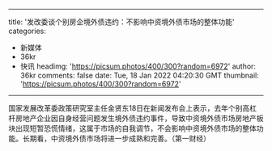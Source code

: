 
---
title: '发改委谈个别房企境外债违约：不影响中资境外债市场的整体功能'
categories: 
 - 新媒体
 - 36kr
 - 快讯
headimg: 'https://picsum.photos/400/300?random=6972'
author: 36kr
comments: false
date: Tue, 18 Jan 2022 04:20:30 GMT
thumbnail: 'https://picsum.photos/400/300?random=6972'
---

<div>   
国家发展改革委政策研究室主任金贤东18日在新闻发布会上表示，去年个别高杠杆房地产企业因自身经营问题发生境外债违约事件，导致中资境外债市场房地产板块出现短暂恐慌情绪，这属于市场的自我调节，不会影响中资境外债市场的整体功能。长期看，中资境外债市场将进一步成熟和完善。（第一财经）  
</div>
            